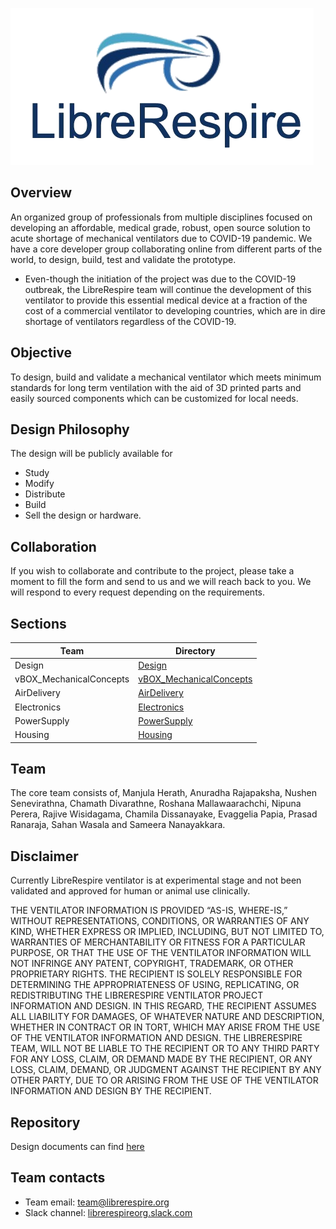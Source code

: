 ![ventilator](images/LibreRespireLogo.png)

## Overview

An organized group of professionals from multiple disciplines focused on developing an  affordable, medical grade, robust,  open source  solution to acute shortage of mechanical ventilators due to COVID-19 pandemic. We have a core developer group collaborating online from different parts of the world, to design, build, test and validate the prototype.

- Even-though the initiation of the project was due to the COVID-19 outbreak, the LibreRespire team will continue the development of this ventilator to provide this essential medical device at a fraction of the cost of a commercial ventilator to developing countries, which are in dire shortage of ventilators regardless of the COVID-19.


## Objective

To design, build and validate a mechanical ventilator which meets minimum standards for long term ventilation with the aid of 3D printed parts and easily sourced components  which can be customized for local needs.


## Design Philosophy

The design will be publicly available for
- Study
- Modify
- Distribute
- Build
- Sell the design or hardware.


##  Collaboration

If you wish to collaborate and contribute to the project, please take a moment to fill the form and send to us and we will reach back to you. We will respond to every request depending on the requirements.  


## Sections

| Team | Directory |
|---|---|
| Design | [Design](/Design) |
| vBOX_MechanicalConcepts | [vBOX_MechanicalConcepts](/vBOX_MechanicalConcepts) |
| AirDelivery | [AirDelivery](/AirDelivery) |
| Electronics | [Electronics](/Electronics) |
| PowerSupply | [PowerSupply](/PowerSupply) |
| Housing | [Housing](/Housing) |



## Team
The core team consists of, Manjula Herath, Anuradha Rajapaksha, Nushen Senevirathna, Chamath Divarathne, Roshana Mallawaarachchi, Nipuna Perera,  Rajive Wisidagama, Chamila Dissanayake, Evaggelia Papia, Prasad Ranaraja, Sahan Wasala and Sameera Nanayakkara.


## Disclaimer

Currently LibreRespire ventilator is at experimental stage and not been validated  and approved for human or animal use clinically. 

THE VENTILATOR INFORMATION IS PROVIDED “AS-IS, WHERE-IS,” WITHOUT REPRESENTATIONS, CONDITIONS, OR WARRANTIES OF ANY KIND, WHETHER EXPRESS OR IMPLIED, INCLUDING, BUT NOT LIMITED TO,  WARRANTIES OF MERCHANTABILITY OR FITNESS FOR A PARTICULAR PURPOSE, OR THAT THE USE OF THE VENTILATOR INFORMATION WILL NOT INFRINGE ANY PATENT, COPYRIGHT, TRADEMARK, OR OTHER PROPRIETARY RIGHTS.   THE RECIPIENT IS SOLELY RESPONSIBLE FOR DETERMINING THE APPROPRIATENESS OF USING, REPLICATING, OR REDISTRIBUTING THE LIBRERESPIRE VENTILATOR PROJECT INFORMATION AND DESIGN. IN THIS REGARD, THE RECIPIENT ASSUMES ALL LIABILITY FOR DAMAGES, OF WHATEVER NATURE AND DESCRIPTION, WHETHER IN CONTRACT OR IN TORT, WHICH MAY ARISE FROM THE USE OF THE VENTILATOR INFORMATION AND DESIGN.  THE LIBRERESPIRE TEAM, WILL NOT BE LIABLE TO THE RECIPIENT OR TO ANY THIRD PARTY FOR ANY LOSS, CLAIM, OR DEMAND MADE BY THE RECIPIENT, OR ANY LOSS, CLAIM, DEMAND, OR JUDGMENT AGAINST THE RECIPIENT BY ANY OTHER PARTY, DUE TO OR ARISING FROM THE USE OF THE VENTILATOR INFORMATION AND DESIGN BY THE RECIPIENT.



## Repository

Design documents can find [here](https://github.com/librerespire/ventilator)

## Team contacts

- Team email: [team@librerespire.org](mailto:team@librerespire.org)
- Slack channel: [librerespireorg.slack.com](https://librerespireorg.slack.com)

